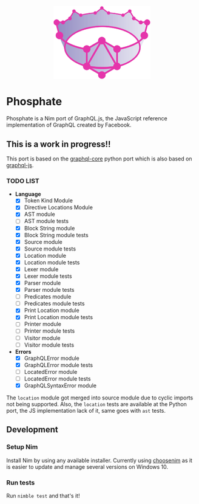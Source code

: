 <p align="center">
  <img src="assets/logo.svg" width="256px"/>
</p>

# Phosphate

Phosphate is a Nim port of GraphQL.js, the JavaScript reference implementation of GraphQL created by Facebook.

## This is a work in progress!!

This port is based on the [graphql-core](https://github.com/graphql-python/graphql-core) python port which is also based on [graphql-js](https://github.com/graphql/graphql-js).

### TODO LIST

- **Language**
    - [x] Token Kind Module
    - [x] Directive Locations Module
    - [x] AST module
    - [ ] AST module tests
    - [x] Block String module
    - [x] Block String module tests
    - [x] Source module
    - [x] Source module tests
    - [x] Location module
    - [x] Location module tests
    - [x] Lexer module
    - [x] Lexer module tests
    - [x] Parser module
    - [x] Parser module tests
    - [ ] Predicates module
    - [ ] Predicates module tests
    - [x] Print Location module
    - [x] Print Location module tests
    - [ ] Printer module
    - [ ] Printer module tests
    - [ ] Visitor module
    - [ ] Visitor module tests
- **Errors**
    - [x] GraphQLError module
    - [x] GraphQLError module tests
    - [ ] LocatedError module
    - [ ] LocatedError module tests
    - [x] GraphQLSyntaxError module

The `location` module got merged into source module due to cyclic imports not being supported. Also, the `location` tests are available at the Python port, the JS implementation lack of it, same goes with `ast` tests.

## Development

### Setup Nim

Install Nim by using any available installer. Currently using [choosenim](https://github.com/dom96/choosenim) as it is easier to update and manage several versions on Windows 10.

### Run tests

Run `nimble test` and that's it!
